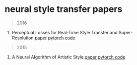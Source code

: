 # neural style transfer papers

>2016 <br>

1. Perceptual Losses for Real-Time Style Transfer and Super-Resolution.[paper](https://arxiv.org/abs/1603.08155)  [pytorch code](https://github.com/pytorch/examples/tree/master/fast_neural_style) <br>

>2015 <br>

1. A Neural Algorithm of Artistic Style.[paper](https://arxiv.org/abs/1508.06576)  [pytorch code](https://pytorch.org/tutorials/advanced/neural_style_tutorial.html) <br>

